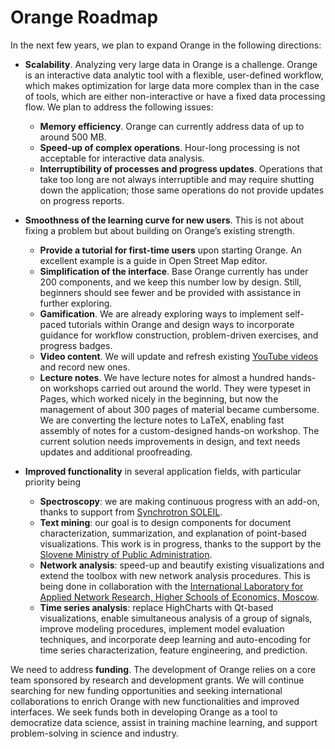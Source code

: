 # Orange Roadmap

In the next few years, we plan to expand Orange in the following directions:

- __Scalability__. Analyzing very large data in Orange is a challenge. Orange is an interactive data analytic tool with a flexible, user-defined workflow, which makes optimization for large data more complex than in the case of tools, which are either non-interactive or have a fixed data processing flow. We plan to address the following issues:
    - __Memory efficiency__. Orange can currently address data of up to around 500 MB.
    - __Speed-up of complex operations__. Hour-long processing is not acceptable for interactive data analysis.
    - __Interruptibility of processes and progress updates__. Operations that take too long are not always interruptible and may require shutting down the application; those same operations do not provide updates on progress reports.

- __Smoothness of the learning curve for new users__. This is not about fixing a problem but about building on Orange’s existing strength.
    - __Provide a tutorial for first-time users__ upon starting Orange. An excellent example is a guide in Open Street Map editor.
    - __Simplification of the interface__. Base Orange currently has under 200 components, and we keep this number low by design. Still, beginners should see fewer and be provided with assistance in further exploring.
    - __Gamification__. We are already exploring ways to implement self-paced tutorials within Orange and design ways to incorporate guidance for workflow construction, problem-driven exercises, and progress badges.
    - __Video content__. We will update and refresh existing [YouTube videos](http://youtube.com/orangedatamining) and record new ones.
    - __Lecture notes__. We have lecture notes for almost a hundred hands-on workshops carried out around the world. They were typeset in Pages, which worked nicely in the beginning, but now the management of about 300 pages of material became cumbersome. We are converting the lecture notes to LaTeX, enabling fast assembly of notes for a custom-designed hands-on workshop. The current solution needs improvements in design, and text needs updates and additional proofreading.

- __Improved functionality__ in several application fields, with particular priority being
    - __Spectroscopy__: we are making continuous progress with an add-on, thanks to support from [Synchrotron SOLEIL](https://www.synchrotron-soleil.fr/en).
    - __Text mining__: our goal is to design components for document characterization, summarization, and explanation of point-based visualizations. This work is in progress, thanks to the support by the [Slovene Ministry of Public Administration](https://www.gov.si/en/state-authorities/ministries/ministry-of-public-administration/).
    - __Network analysis__: speed-up and beautify existing visualizations and extend the toolbox with new network analysis procedures. This is being done in collaboration with the [International Laboratory for Applied Network Research, Higher Schools of Economics, Moscow](https://anr.hse.ru/en/).
    - __Time series analysis__: replace HighCharts with Qt-based visualizations, enable simultaneous analysis of a group of signals, improve modeling procedures, implement model evaluation techniques, and incorporate deep learning and auto-encoding for time series characterization, feature engineering, and prediction.

We need to address __funding__. The development of Orange relies on a core team sponsored by research and development grants. We will continue searching for new funding opportunities and seeking international collaborations to enrich Orange with new functionalities and improved interfaces. We seek funds both in developing Orange as a tool to democratize data science, assist in training machine learning, and support problem-solving in science and industry.
